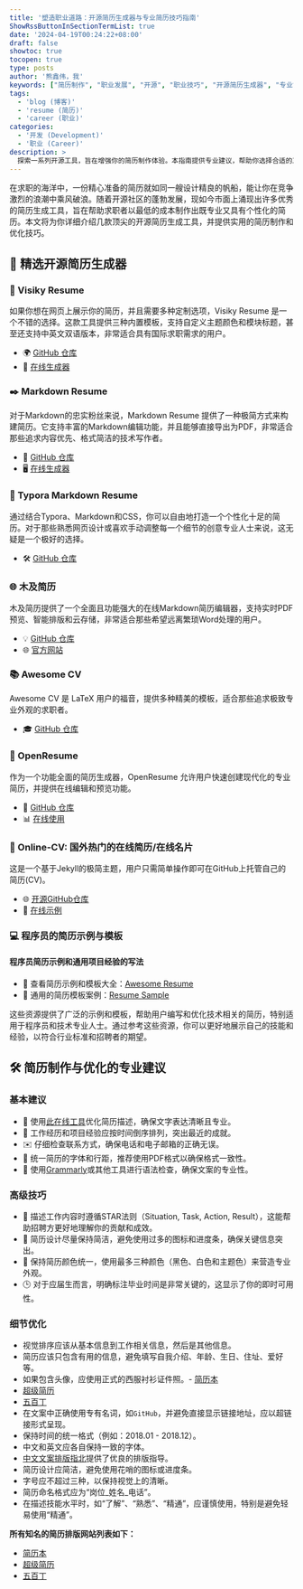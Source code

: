 ```yaml
---
title: '塑造职业道路：开源简历生成器与专业简历技巧指南'
ShowRssButtonInSectionTermList: true
date: '2024-04-19T00:24:22+08:00'
draft: false
showtoc: true
tocopen: true
type: posts
author: '熊鑫伟，我'
keywords: ["简历制作", "职业发展", "开源", "职业技巧", "开源简历生成器", "专业简历技巧指南", "简历制作工具", "简历优化技巧", "职场竞争", "职业展示"]
tags:
  - 'blog (博客)'
  - 'resume (简历)'
  - 'career (职业)'
categories:
  - '开发 (Development)'
  - '职业 (Career)'
description: >
  探索一系列开源工具，旨在增强你的简历制作体验。本指南提供专业建议，帮助你选择合适的工具并优化简历，使你在竞争激烈的职场市场中脱颖而出。适合任何领域寻求提升专业展示的求职者。
---
```


在求职的海洋中，一份精心准备的简历就如同一艘设计精良的帆船，能让你在竞争激烈的浪潮中乘风破浪。随着开源社区的蓬勃发展，现如今市面上涌现出许多优秀的简历生成工具，旨在帮助求职者以最低的成本制作出既专业又具有个性化的简历。本文将为你详细介绍几款顶尖的开源简历生成工具，并提供实用的简历制作和优化技巧。

## 🌟 精选开源简历生成器

### 📄 Visiky Resume

如果你想在网页上展示你的简历，并且需要多种定制选项，Visiky Resume 是一个不错的选择。这款工具提供三种内置模板，支持自定义主题颜色和模块标题，甚至还支持中英文双语版本，非常适合具有国际求职需求的用户。

- 🌍 [GitHub 仓库](https://github.com/visiky/resume)
- 📝 [在线生成器](https://visiky.github.io/resume/?template=template2&user=visiky)

### ✒️ Markdown Resume

对于Markdown的忠实粉丝来说，Markdown Resume 提供了一种极简方式来构建简历。它支持丰富的Markdown编辑功能，并且能够直接导出为PDF，非常适合那些追求内容优先、格式简洁的技术写作者。

- 📖 [GitHub 仓库](https://github.com/mdnice/markdown-resume)
- 🖥️ [在线生成器](https://resume.mdnice.com/)

### 🎨 Typora Markdown Resume

通过结合Typora、Markdown和CSS，你可以自由地打造一个个性化十足的简历。对于那些熟悉网页设计或喜欢手动调整每一个细节的创意专业人士来说，这无疑是一个极好的选择。

- 🛠️ [GitHub 仓库](https://github.com/CodingDocs/typora-markdown-resume)

### 🌐 木及简历

木及简历提供了一个全面且功能强大的在线Markdown简历编辑器，支持实时PDF预览、智能排版和云存储，非常适合那些希望远离繁琐Word处理的用户。

- 💡 [GitHub 仓库](https://github.com/hua1995116/react-resume-site)
- 🌐 [官方网站](https://www.mujicv.com/)

### 📚 Awesome CV

Awesome CV 是 LaTeX 用户的福音，提供多种精美的模板，适合那些追求极致专业外观的求职者。

- 🎓 [GitHub 仓库](https://github.com/posquit0/Awesome-CV)

### 🔗 OpenResume

作为一个功能全面的简历生成器，OpenResume 允许用户快速创建现代化的专业简历，并提供在线编辑和预览功能。

- 🌟 [GitHub 仓库](https://github.com/xitanggg/open-resume)
- 📊 [在线使用](https://www.open-resume.com/)

### 🔗 Online-CV: 国外热门的在线简历/在线名片

这是一个基于Jekyll的极简主题，用户只需简单操作即可在GitHub上托管自己的简历(CV)。

- 🌐 [开源GitHub仓库](https://github.com/sharu725/online-cv)
- 🌟 [在线示例](https://online-cv.webjeda.com/)

### 💻 程序员的简历示例与模板

#### 程序员简历示例和通用项目经验的写法

- 🔗 查看简历示例和模板大全：[Awesome Resume](https://github.com/resumejob/awesome-resume)
- 🔗 通用的简历模板案例：[Resume Sample](https://github.com/geekcompany/ResumeSample/blob/master/etc.md)

这些资源提供了广泛的示例和模板，帮助用户编写和优化技术相关的简历，特别适用于程序员和技术专业人士。通过参考这些资源，你可以更好地展示自己的技能和经验，以符合行业标准和招聘者的期望。

## 🛠️ 简历制作与优化的专业建议

### 基本建议

- 💬 使用[此在线工具](https://www.promptio.net/Resume)优化简历描述，确保文字表达清晰且专业。
- 🔄 工作经历和项目经验应按时间倒序排列，突出最近的成就。
- ✉️ 仔细检查联系方式，确保电话和电子邮箱的正确无误。
- 🎨 统一简历的字体和行距，推荐使用PDF格式以确保格式一致性。
- 📝 使用[Grammarly](https://www.grammarly.com/)或其他工具进行语法检查，确保文案的专业性。

### 高级技巧

- 🌟 描述工作内容时遵循STAR法则（Situation, Task, Action, Result），这能帮助招聘方更好地理解你的贡献和成效。
- 📏 简历设计尽量保持简洁，避免使用过多的图标和进度条，确保关键信息突出。
- 🎨 保持简历颜色统一，使用最多三种颜色（黑色、白色和主题色）来营造专业外观。
- 🕒 对于应届生而言，明确标注毕业时间是非常关键的，这显示了你的即时可用性。

### 细节优化

- 视觉排序应该从基本信息到工作相关信息，然后是其他信息。
- 简历应该只包含有用的信息，避免填写自我介绍、年龄、生日、住址、爱好等。
- 如果包含头像，应使用正式的西服衬衫证件照。- [简历本](http://www.jianliben.com/)
- [超级简历](https://www.wondercv.com/?locale=zh-CN)
- [五百丁](http://www.500d.me/)
- 在文案中正确使用专有名词，如`GitHub`，并避免直接显示链接地址，应以超链接形式呈现。
- 保持时间的统一格式（例如：2018.01 - 2018.12）。
- 中文和英文应各自保持一致的字体。
- [中文文案排版指北](https://github.com/sparanoid/chinese-copywriting-guidelines)提供了优良的排版指导。
- 简历设计应简洁，避免使用花哨的图标或进度条。
- 字号应不超过三种，以保持视觉上的清晰。
- 简历命名格式应为“岗位_姓名_电话”。
- 在描述技能水平时，如“了解”、“熟悉”、“精通”，应谨慎使用，特别是避免轻易使用“精通”。

**所有知名的简历排版网站列表如下：**

- [简历本](http://www.jianliben.com/)
- [超级简历](https://www.wondercv.com/?locale=zh-CN)
- [五百丁](http://www.500d.me/)

